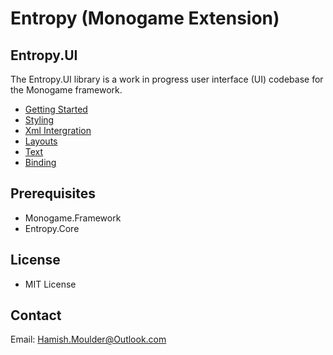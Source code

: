 # Entropy (Monogame Extension)

## Entropy.UI

The Entropy.UI library is a work in progress user interface (UI) codebase for the Monogame framework.  

- [Getting Started](/GettingStarted.md)
- [Styling](/Styling.md)
- [Xml Intergration](/Xml.md)
- [Layouts](/GettingStarted.md)
- [Text](/GettingStarted.md)
- [Binding](/GettingStarted.md)


## Prerequisites

- Monogame.Framework
- Entropy.Core

## License

- MIT License

## Contact

Email: Hamish.Moulder@Outlook.com







